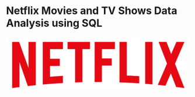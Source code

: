 # Netflix Movies and TV Shows Data Analysis using SQL
![netflix logo image](https://github.com/sumanthmachavolu/netflix_movies_data/blob/main/logo.png)
